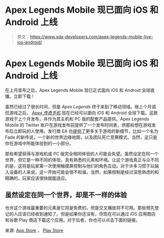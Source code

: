 # Apex Legends Mobile 现已面向 iOS 和 Android 上线

> 原文：<https://www.xda-developers.com/apex-legends-mobile-live-ios-android/>

# Apex Legends Mobile 现已面向 iOS 和 Android 上线

在上月宣布之后，Apex Legends Mobile 现已正式面向 iOS 和 Android 全球直播。立即下载！

虽然已经过了很长时间，但是 *Apex Legends* 终于来到了移动领域。继上个月调侃游戏之后， [*Apex 传奇手机*](https://www.xda-developers.com/apex-legends-mobile-android-ios/) 现在已经可以面向 iOS 和 Android 全球下载。这款游戏于上个月发布，并作为其主机和 PC 版的配套产品提供。Apex Legends Mobile 的 Twitter 账户在游戏发布前提供了一个发布时间表，供那些想在游戏发布后立即玩的人使用。发行商 EA 也[提供了](https://www.ea.com/games/apex-legends/apex-legends-mobile/season-1)更多关于游戏的新细节，比如一个名为 Fade 的新传说，一个新的世界边缘地图，以及团队死亡竞赛模式。当然，这只是你在游戏中所能体验到的一小部分。

那些希望获得与游戏机或 PC 版完全相同体验的人可能会失望。虽然设定在同一个世界，但它是一种不同的体验，具有熟悉的元素和环境。让这个游戏真正与众不同的是，这将是玩家第一次使用触摸屏控制与他们的角色互动。对于许多习惯于玩输入设备的人来说，这一开始可能会很不和谐。当然，如果控制是经过深思熟虑的和精确的，玩家应该很快就能适应。

## 虽然设定在同一个世界，却是不一样的体验

也许这个游戏最重要的元素是它将是免费的。但是交叉播放将不可用。那些预先登记的人应该已经收到通知了。但是如果你还没有，你现在可以通过 iOS 应用商店和谷歌 Play 商店下载这个应用。对于后者，你也可以点击下面的链接。

来源: [App Store](https://apps.apple.com/en/app/apex-legends-mobile/id1543991460) ， [Play Store](https://play.google.com/store/apps/details?id=com.ea.gp.apexlegendsmobilefps)